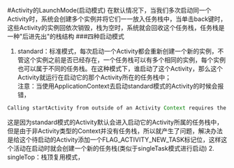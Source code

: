 #Activity的LaunchMode(启动模式)
在默认情况下，当我们多次启动同一个Activity时，系统会创建多个实例并将它们一一放入任务栈中，当单击back键时，这些Activity的实例回依次销毁，栈为空时，系统就会回收这个任务栈，任务栈是一种"后进先出"的栈结构
###四种启动模式
1. standard：标准模式，每次启动一个Activity都会重新创建一个新的实例，不管这个实例之前是否已经存在，一个任务栈可以有多个相同的实例，每个实例也可以属于不同的任务栈。在这种模式下，谁启动了这个Activity，那么这个Activity就运行在启动它的那个Activity所在的任务栈中；<br>
注意：当使用ApplicationContext去启动standard模式的Activity的时候会报错，
```java
Calling startActivity from outside of an Activity Context requires the FLAG_ACTIVITY_NEW_TASK flag.Is this really what you want?
```
这是因为standard模式的Activity默认会进入启动它的Activity所属的任务栈中，但是由于非Activity类型的Context并没有任务栈，所以就产生了问题，解决办法是给这个待启动的Activity添加一个FLAG_ACTIVITY_NEW_TASK标记位，这样这个活动在启动时就会创建一个新的任务栈(类似于singleTask模式进行启动)
2. singleTop：栈顶复用模式，
